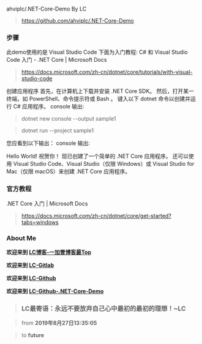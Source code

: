 ahviplc/.NET-Core-Demo By LC

> https://github.com/ahviplc/.NET-Core-Demo

### 步骤

此demo使用的是 Visual Studio Code 
下面为入门教程: 
C# 和 Visual Studio Code 入门 - .NET Core | Microsoft Docs 

> https://docs.microsoft.com/zh-cn/dotnet/core/tutorials/with-visual-studio-code

创建应用程序 
首先，在计算机上下载并安装 .NET Core SDK。 
然后，打开某一终端，如 PowerShell、命令提示符或 Bash 。 键入以下 dotnet 命令以创建并运行 C# 应用程序。 
console 输出: 

> dotnet new console --output sample1 

> dotnet run --project sample1 

您应看到以下输出： 
console 输出: 

Hello World! 
祝贺你！ 现已创建了一个简单的 .NET Core 应用程序。 还可以使用 Visual Studio Code、Visual Studio（仅限 Windows）或 Visual Studio for Mac（仅限 macOS）来创建 .NET Core 应用程序。 

### 官方教程

.NET Core 入门 | Microsoft Docs 

> https://docs.microsoft.com/zh-cn/dotnet/core/get-started?tabs=windows

### About Me

**欢迎来到 [LC博客-一加壹博客最Top](http://www.oneplusone.vip)**

**欢迎来到 [LC-Gitlab](https://gitlab.com/ahviplc)**

**欢迎来到 [LC-Github](https://github.com/ahviplc)**

**欢迎来到 [LC-Github-.NET-Core-Demo](https://github.com/ahviplc/.NET-Core-Demo.git)**

> ### LC最寄语：永远不要放弃自己心中最初的最初的理想！~LC

> from **2019年8月27日13:35:05**

> to **future**